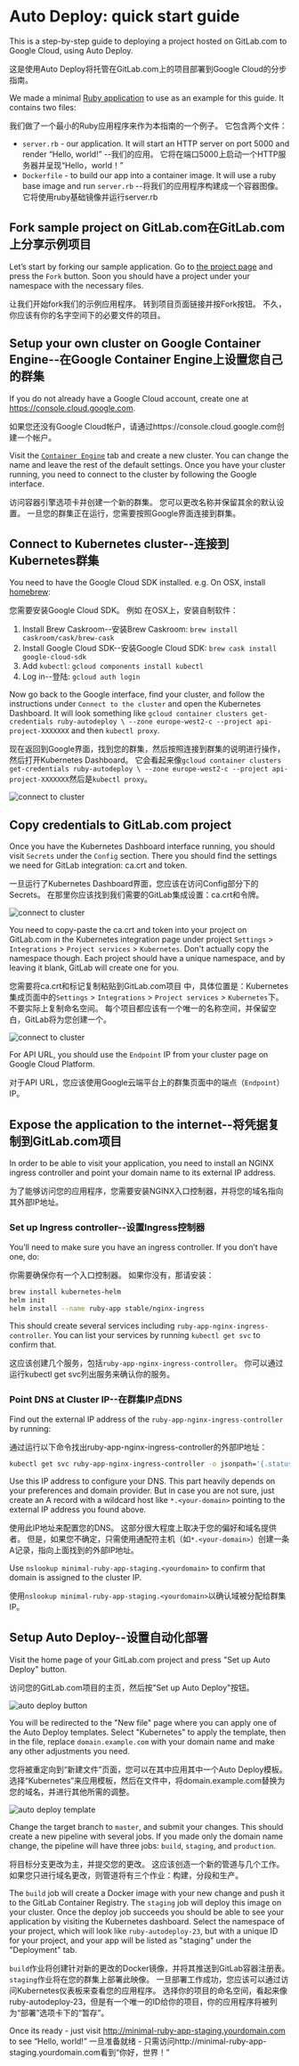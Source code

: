 # Auto Deploy: quick start guide

This is a step-by-step guide to deploying a project hosted on GitLab.com to Google Cloud, using Auto Deploy.

这是使用Auto Deploy将托管在GitLab.com上的项目部署到Google Cloud的分步指南。

We made a minimal [Ruby application](https://gitlab.com/gitlab-examples/minimal-ruby-app) to use as an example for this guide. It contains two files:

我们做了一个最小的Ruby应用程序来作为本指南的一个例子。 它包含两个文件：

* `server.rb` - our application. It will start an HTTP server on port 5000 and render “Hello, world!” --我们的应用。 它将在端口5000上启动一个HTTP服务器并呈现“Hello，world！”
* `Dockerfile` - to build our app into a container image. It will use a ruby base image and run `server.rb` --将我们的应用程序构建成一个容器图像。 它将使用ruby基础镜像并运行server.rb

## Fork sample project on GitLab.com在GitLab.com上分享示例项目

Let’s start by forking our sample application. Go to [the project page](https://gitlab.com/gitlab-examples/minimal-ruby-app) and press the `Fork` button. Soon you should have a project under your namespace with the necessary files.

让我们开始fork我们的示例应用程序。 转到项目页面链接并按Fork按钮。 不久，你应该有你的名字空间下的必要文件的项目。

## Setup your own cluster on Google Container Engine--在Google Container Engine上设置您自己的群集

If you do not already have a Google Cloud account, create one at https://console.cloud.google.com.

如果您还没有Google Cloud帐户，请通过https://console.cloud.google.com创建一个帐户。

Visit the [`Container Engine`](https://console.cloud.google.com/kubernetes/list) tab and create a new cluster. You can change the name and leave the rest of the default settings. Once you have your cluster running, you need to connect to the cluster by following the Google interface.

访问容器引擎选项卡并创建一个新的群集。 您可以更改名称并保留其余的默认设置。 一旦您的群集正在运行，您需要按照Google界面连接到群集。

## Connect to Kubernetes cluster--连接到Kubernetes群集

You need to have the Google Cloud SDK installed. e.g.
On OSX, install [homebrew](https://brew.sh):

您需要安装Google Cloud SDK。 例如 在OSX上，安装自制软件：

1. Install Brew Caskroom--安装Brew Caskroom: `brew install caskroom/cask/brew-cask`
2. Install Google Cloud SDK--安装Google Cloud SDK: `brew cask install google-cloud-sdk`
3. Add `kubectl`: `gcloud components install kubectl`
4. Log in--登陆: `gcloud auth login`

Now go back to the Google interface, find your cluster, and follow the instructions under `Connect to the cluster` and open the Kubernetes Dashboard. It will look something like `gcloud container clusters get-credentials ruby-autodeploy \ --zone europe-west2-c --project api-project-XXXXXXX` and then `kubectl proxy`.

现在返回到Google界面，找到您的群集，然后按照连接到群集的说明进行操作，然后打开Kubernetes Dashboard。 它会看起来像`gcloud container clusters get-credentials ruby-autodeploy \ --zone europe-west2-c --project api-project-XXXXXXX`然后是`kubectl proxy`。

![connect to cluster](img/guide_connect_cluster.png)

## Copy credentials to GitLab.com project

Once you have the Kubernetes Dashboard interface running, you should visit `Secrets` under the  `Config` section. There you should find the settings we need for GitLab integration: ca.crt and token.

一旦运行了Kubernetes Dashboard界面，您应该在访问Config部分下的Secrets。 在那里你应该找到我们需要的GitLab集成设置：ca.crt和令牌。

![connect to cluster](img/guide_secret.png)

You need to copy-paste the ca.crt and token into your project on GitLab.com in the Kubernetes integration page under project `Settings` > `Integrations` > `Project services` > `Kubernetes`. Don't actually copy the namespace though. Each project should have a unique namespace, and by leaving it blank, GitLab will create one for you.

您需要将ca.crt和标记复制粘贴到GitLab.com项目 中，具体位置是：Kubernetes集成页面中的`Settings` > `Integrations` > `Project services` > `Kubernetes`下。 不要实际上复制命名空间。 每个项目都应该有一个唯一的名称空间，并保留空白，GitLab将为您创建一个。

![connect to cluster](img/guide_integration.png)

For API URL, you should use the `Endpoint` IP from your cluster page on Google Cloud Platform.

对于API URL，您应该使用Google云端平台上的群集页面中的端点（`Endpoint`）IP。

## Expose the application to the internet--将凭据复制到GitLab.com项目

In order to be able to visit your application, you need to install an NGINX ingress controller and point your domain name to its external IP address.

为了能够访问您的应用程序，您需要安装NGINX入口控制器，并将您的域名指向其外部IP地址。

### Set up Ingress controller--设置Ingress控制器

You’ll need to make sure you have an ingress controller. If you don’t have one, do:

你需要确保你有一个入口控制器。 如果你没有，那请安装：

```sh
brew install kubernetes-helm
helm init
helm install --name ruby-app stable/nginx-ingress
```

This should create several services including `ruby-app-nginx-ingress-controller`. You can list your services by running `kubectl get svc` to confirm that.

这应该创建几个服务，包括`ruby-app-nginx-ingress-controller`。 你可以通过运行kubectl get svc列出服务来确认你的服务。

### Point DNS at Cluster IP--在群集IP点DNS

Find out the external IP address of the `ruby-app-nginx-ingress-controller` by running:

通过运行以下命令找出ruby-app-nginx-ingress-controller的外部IP地址：

```sh
kubectl get svc ruby-app-nginx-ingress-controller -o jsonpath='{.status.loadBalancer.ingress[0].ip}'
```

Use this IP address to configure your DNS. This part heavily depends on your preferences and domain provider. But in case you are not sure, just create an A record with a wildcard host like `*.<your-domain>` pointing to the external IP address you found above.

使用此IP地址来配置您的DNS。 这部分很大程度上取决于您的偏好和域名提供者。 但是，如果您不确定，只需使用通配符主机（如`*.<your-domain>`）创建一条A记录，指向上面找到的外部IP地址。

Use `nslookup minimal-ruby-app-staging.<yourdomain>` to confirm that domain is assigned to the cluster IP.

使用`nslookup minimal-ruby-app-staging.<yourdomain>`以确认域被分配给群集IP。

## Setup Auto Deploy--设置自动化部署

Visit the home page of your GitLab.com project and press "Set up Auto Deploy" button.

访问您的GitLab.com项目的主页，然后按"Set up Auto Deploy"按钮。

![auto deploy button](img/auto_deploy_btn.png)

You will be redirected to the "New file" page where you can apply one of the Auto Deploy templates. Select "Kubernetes" to apply the template, then in the file, replace `domain.example.com` with your domain name and make any other adjustments you need.

您将被重定向到“新建文件”页面，您可以在其中应用其中一个Auto Deploy模板。 选择“Kubernetes”来应用模板，然后在文件中，将domain.example.com替换为您的域名，并进行其他所需的调整。
	
![auto deploy template](img/auto_deploy_dropdown.png)

Change the target branch to `master`, and submit your changes. This should create
a new pipeline with several jobs. If you made only the domain name change, the
pipeline will have three jobs: `build`, `staging`, and `production`.

将目标分支更改为主，并提交您的更改。 这应该创造一个新的管道与几个工作。 如果您只进行域名更改，则管道将有三个作业：构建，分段和生产。

The `build` job will create a Docker image with your new change and push it to
the GitLab Container Registry. The `staging` job will deploy this image on your
cluster. Once the deploy job succeeds you should be able to see your application by
visiting the Kubernetes dashboard. Select the namespace of your project, which
will look like `ruby-autodeploy-23`, but with a unique ID for your project, and
your app will be listed as "staging" under the "Deployment" tab.

`build`作业将创建针对新的更改的Docker镜像，并将其推送到GitLab容器注册表。 `staging`作业将在您的群集上部署此映像。 一旦部署工作成功，您应该可以通过访问Kubernetes仪表板来查看您的应用程序。 选择你的项目的命名空间，看起来像ruby-autodeploy-23，但是有一个唯一的ID给你的项目，你的应用程序将被列为“部署”选项卡下的“暂存”。

Once its ready - just visit http://minimal-ruby-app-staging.yourdomain.com to see “Hello, world!”
一旦准备就绪 - 只需访问http://minimal-ruby-app-staging.yourdomain.com看到“你好，世界！”
